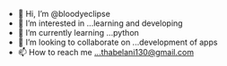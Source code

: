- 👋 Hi, I’m @bloodyeclipse
- 👀 I’m interested in ...learning and developing 
- 🌱 I’m currently learning ...python
- 💞️ I’m looking to collaborate on ...development of apps
- 📫 How to reach me ...thabelani130@gmail.com

<!---
bloodyeclipse/bloodyeclipse is a ✨ special ✨ repository because its `README.md` (this file) appears on your GitHub profile.
You can click the Preview link to take a look at your changes.
--->
